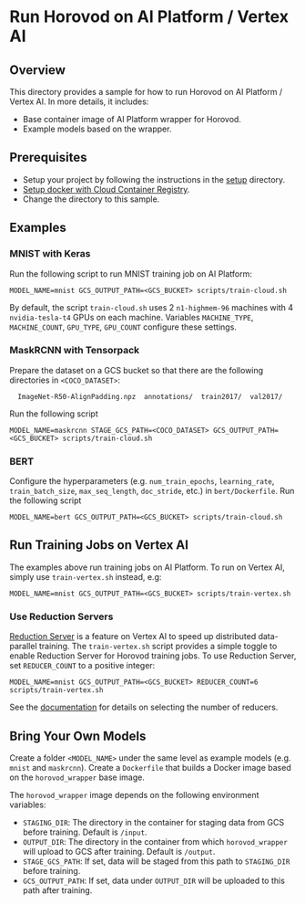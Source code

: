 # Run Horovod on AI Platform / Vertex AI

## Overview

This directory provides a sample for how to run Horovod on AI Platform / Vertex AI. In more details, it includes:

* Base container image of AI Platform wrapper for Horovod.
* Example models based on the wrapper.

## Prerequisites

* Setup your project by following the instructions in the [setup](../../setup/) directory.
* [Setup docker with Cloud Container Registry](https://cloud.google.com/container-registry/docs/pushing-and-pulling).
* Change the directory to this sample.

## Examples

### MNIST with Keras

Run the following script to run MNIST training job on AI Platform:

```
MODEL_NAME=mnist GCS_OUTPUT_PATH=<GCS_BUCKET> scripts/train-cloud.sh
```

By default, the script `train-cloud.sh` uses 2 `n1-highmem-96` machines with 4 `nvidia-tesla-t4` GPUs on each machine. Variables `MACHINE_TYPE`, `MACHINE_COUNT`, `GPU_TYPE`, `GPU_COUNT` configure these settings. 

### MaskRCNN with Tensorpack

Prepare the dataset on a GCS bucket so that there are the following directories in `<COCO_DATASET>`:

```
  ImageNet-R50-AlignPadding.npz  annotations/  train2017/  val2017/
```

Run the following script

```
MODEL_NAME=maskrcnn STAGE_GCS_PATH=<COCO_DATASET> GCS_OUTPUT_PATH=<GCS_BUCKET> scripts/train-cloud.sh
```

### BERT

Configure the hyperparameters (e.g. `num_train_epochs`, `learning_rate`, `train_batch_size`, `max_seq_length`, `doc_stride`, etc.) in `bert/Dockerfile`. Run the following script

```
MODEL_NAME=bert GCS_OUTPUT_PATH=<GCS_BUCKET> scripts/train-cloud.sh
```

## Run Training Jobs on Vertex AI

The examples above run training jobs on AI Platform. To run on Vertex AI, simply use `train-vertex.sh` instead, e.g:

```
MODEL_NAME=mnist GCS_OUTPUT_PATH=<GCS_BUCKET> scripts/train-vertex.sh
```

### Use Reduction Servers

[Reduction Server](https://cloud.google.com/blog/topics/developers-practitioners/optimize-training-performance-reduction-server-vertex-ai) is a feature on Vertex AI to speed up distributed data-parallel training. The `train-vertex.sh` script provides a simple toggle to enable
Reduction Server for Horovod training jobs. To use Reduction Server, set `REDUCER_COUNT` to a positive integer:

```
MODEL_NAME=mnist GCS_OUTPUT_PATH=<GCS_BUCKET> REDUCER_COUNT=6 scripts/train-vertex.sh
```

See the [documentation](https://cloud.google.com/vertex-ai/docs/training/distributed-training#reduce_training_time_with_reduction_server) for details on selecting the number of reducers.

## Bring Your Own Models

Create a folder `<MODEL_NAME>` under the same level as example models (e.g. `mnist` and `maskrcnn`). Create a `Dockerfile` that builds a Docker image based on the `horovod_wrapper` base image. 

The `horovod_wrapper` image depends on the following environment variables:

* `STAGING_DIR`: The directory in the container for staging data from GCS before training. Default is `/input`.
* `OUTPUT_DIR`: The directory in the container from which `horovod_wrapper` will upload to GCS after training. Default is `/output`.
* `STAGE_GCS_PATH`: If set, data will be staged from this path to `STAGING_DIR` before training.
* `GCS_OUTPUT_PATH`: If set, data under `OUTPUT_DIR` will be uploaded to this path after training. 
